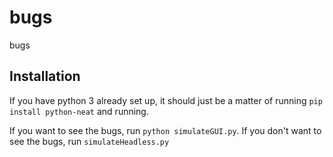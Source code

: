 # bugs
bugs

## Installation

If you have python 3 already set up, it should just be a matter of running `pip install python-neat` and running.

If you want to see the bugs, run `python simulateGUI.py`. If you don't want to see the bugs, run `simulateHeadless.py`
